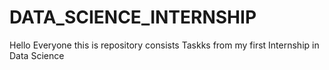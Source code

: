# DATA_SCIENCE_INTERNSHIP
Hello Everyone this is repository consists Taskks from my first Internship in Data Science
